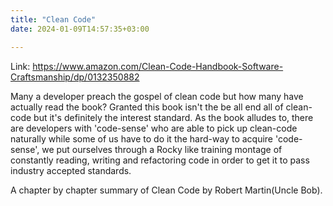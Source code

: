 ```yaml
---
title: "Clean Code"
date: 2024-01-09T14:57:35+03:00

---
```

Link: https://www.amazon.com/Clean-Code-Handbook-Software-Craftsmanship/dp/0132350882

Many a developer preach the gospel of clean code but how many have actually read the book? Granted this book isn't the be all end all of clean-code but it's definitely the interest standard.
As the book alludes to, there are developers with 'code-sense' who are able to pick up clean-code naturally while some of us have to do it the hard-way to acquire 'code-sense', we put ourselves through a Rocky like training montage 
of constantly reading, writing and refactoring code in order to get it to pass industry accepted standards. 

A chapter by chapter summary of Clean Code by Robert Martin(Uncle Bob).
